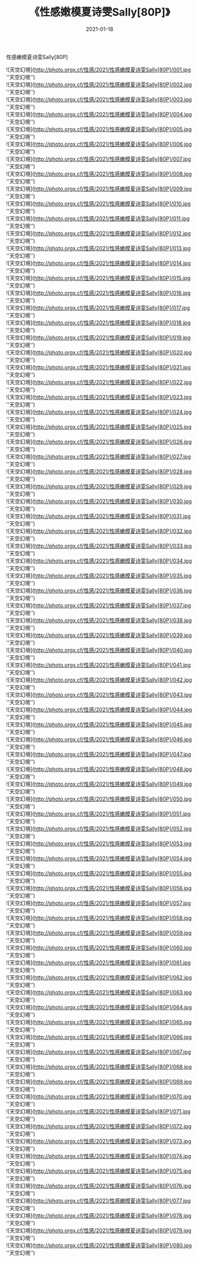 ﻿---
layout: post
title:  《性感嫩模夏诗雯Sally[80P]》
date:   2021-01-18
image: http://photo.orgx.cf/性感/2021/性感嫩模夏诗雯Sally[80P]/000.jpg
categories: [美女, 性感, 泳衣]
---

性感嫩模夏诗雯Sally[80P]



![天空幻境](http://photo.orgx.cf/性感/2021/性感嫩模夏诗雯Sally[80P]/001.jpg ''天空幻境'') <br>
![天空幻境](http://photo.orgx.cf/性感/2021/性感嫩模夏诗雯Sally[80P]/002.jpg ''天空幻境'') <br>
![天空幻境](http://photo.orgx.cf/性感/2021/性感嫩模夏诗雯Sally[80P]/003.jpg ''天空幻境'') <br>
![天空幻境](http://photo.orgx.cf/性感/2021/性感嫩模夏诗雯Sally[80P]/004.jpg ''天空幻境'') <br>
![天空幻境](http://photo.orgx.cf/性感/2021/性感嫩模夏诗雯Sally[80P]/005.jpg ''天空幻境'') <br>
![天空幻境](http://photo.orgx.cf/性感/2021/性感嫩模夏诗雯Sally[80P]/006.jpg ''天空幻境'') <br>
![天空幻境](http://photo.orgx.cf/性感/2021/性感嫩模夏诗雯Sally[80P]/007.jpg ''天空幻境'') <br>
![天空幻境](http://photo.orgx.cf/性感/2021/性感嫩模夏诗雯Sally[80P]/008.jpg ''天空幻境'') <br>
![天空幻境](http://photo.orgx.cf/性感/2021/性感嫩模夏诗雯Sally[80P]/009.jpg ''天空幻境'') <br>
![天空幻境](http://photo.orgx.cf/性感/2021/性感嫩模夏诗雯Sally[80P]/010.jpg ''天空幻境'') <br>
![天空幻境](http://photo.orgx.cf/性感/2021/性感嫩模夏诗雯Sally[80P]/011.jpg ''天空幻境'') <br>
![天空幻境](http://photo.orgx.cf/性感/2021/性感嫩模夏诗雯Sally[80P]/012.jpg ''天空幻境'') <br>
![天空幻境](http://photo.orgx.cf/性感/2021/性感嫩模夏诗雯Sally[80P]/013.jpg ''天空幻境'') <br>
![天空幻境](http://photo.orgx.cf/性感/2021/性感嫩模夏诗雯Sally[80P]/014.jpg ''天空幻境'') <br>
![天空幻境](http://photo.orgx.cf/性感/2021/性感嫩模夏诗雯Sally[80P]/015.jpg ''天空幻境'') <br>
![天空幻境](http://photo.orgx.cf/性感/2021/性感嫩模夏诗雯Sally[80P]/016.jpg ''天空幻境'') <br>
![天空幻境](http://photo.orgx.cf/性感/2021/性感嫩模夏诗雯Sally[80P]/017.jpg ''天空幻境'') <br>
![天空幻境](http://photo.orgx.cf/性感/2021/性感嫩模夏诗雯Sally[80P]/018.jpg ''天空幻境'') <br>
![天空幻境](http://photo.orgx.cf/性感/2021/性感嫩模夏诗雯Sally[80P]/019.jpg ''天空幻境'') <br>
![天空幻境](http://photo.orgx.cf/性感/2021/性感嫩模夏诗雯Sally[80P]/020.jpg ''天空幻境'') <br>
![天空幻境](http://photo.orgx.cf/性感/2021/性感嫩模夏诗雯Sally[80P]/021.jpg ''天空幻境'') <br>
![天空幻境](http://photo.orgx.cf/性感/2021/性感嫩模夏诗雯Sally[80P]/022.jpg ''天空幻境'') <br>
![天空幻境](http://photo.orgx.cf/性感/2021/性感嫩模夏诗雯Sally[80P]/023.jpg ''天空幻境'') <br>
![天空幻境](http://photo.orgx.cf/性感/2021/性感嫩模夏诗雯Sally[80P]/024.jpg ''天空幻境'') <br>
![天空幻境](http://photo.orgx.cf/性感/2021/性感嫩模夏诗雯Sally[80P]/025.jpg ''天空幻境'') <br>
![天空幻境](http://photo.orgx.cf/性感/2021/性感嫩模夏诗雯Sally[80P]/026.jpg ''天空幻境'') <br>
![天空幻境](http://photo.orgx.cf/性感/2021/性感嫩模夏诗雯Sally[80P]/027.jpg ''天空幻境'') <br>
![天空幻境](http://photo.orgx.cf/性感/2021/性感嫩模夏诗雯Sally[80P]/028.jpg ''天空幻境'') <br>
![天空幻境](http://photo.orgx.cf/性感/2021/性感嫩模夏诗雯Sally[80P]/029.jpg ''天空幻境'') <br>
![天空幻境](http://photo.orgx.cf/性感/2021/性感嫩模夏诗雯Sally[80P]/030.jpg ''天空幻境'') <br>
![天空幻境](http://photo.orgx.cf/性感/2021/性感嫩模夏诗雯Sally[80P]/031.jpg ''天空幻境'') <br>
![天空幻境](http://photo.orgx.cf/性感/2021/性感嫩模夏诗雯Sally[80P]/032.jpg ''天空幻境'') <br>
![天空幻境](http://photo.orgx.cf/性感/2021/性感嫩模夏诗雯Sally[80P]/033.jpg ''天空幻境'') <br>
![天空幻境](http://photo.orgx.cf/性感/2021/性感嫩模夏诗雯Sally[80P]/034.jpg ''天空幻境'') <br>
![天空幻境](http://photo.orgx.cf/性感/2021/性感嫩模夏诗雯Sally[80P]/035.jpg ''天空幻境'') <br>
![天空幻境](http://photo.orgx.cf/性感/2021/性感嫩模夏诗雯Sally[80P]/036.jpg ''天空幻境'') <br>
![天空幻境](http://photo.orgx.cf/性感/2021/性感嫩模夏诗雯Sally[80P]/037.jpg ''天空幻境'') <br>
![天空幻境](http://photo.orgx.cf/性感/2021/性感嫩模夏诗雯Sally[80P]/038.jpg ''天空幻境'') <br>
![天空幻境](http://photo.orgx.cf/性感/2021/性感嫩模夏诗雯Sally[80P]/039.jpg ''天空幻境'') <br>
![天空幻境](http://photo.orgx.cf/性感/2021/性感嫩模夏诗雯Sally[80P]/040.jpg ''天空幻境'') <br>
![天空幻境](http://photo.orgx.cf/性感/2021/性感嫩模夏诗雯Sally[80P]/041.jpg ''天空幻境'') <br>
![天空幻境](http://photo.orgx.cf/性感/2021/性感嫩模夏诗雯Sally[80P]/042.jpg ''天空幻境'') <br>
![天空幻境](http://photo.orgx.cf/性感/2021/性感嫩模夏诗雯Sally[80P]/043.jpg ''天空幻境'') <br>
![天空幻境](http://photo.orgx.cf/性感/2021/性感嫩模夏诗雯Sally[80P]/044.jpg ''天空幻境'') <br>
![天空幻境](http://photo.orgx.cf/性感/2021/性感嫩模夏诗雯Sally[80P]/045.jpg ''天空幻境'') <br>
![天空幻境](http://photo.orgx.cf/性感/2021/性感嫩模夏诗雯Sally[80P]/046.jpg ''天空幻境'') <br>
![天空幻境](http://photo.orgx.cf/性感/2021/性感嫩模夏诗雯Sally[80P]/047.jpg ''天空幻境'') <br>
![天空幻境](http://photo.orgx.cf/性感/2021/性感嫩模夏诗雯Sally[80P]/048.jpg ''天空幻境'') <br>
![天空幻境](http://photo.orgx.cf/性感/2021/性感嫩模夏诗雯Sally[80P]/049.jpg ''天空幻境'') <br>
![天空幻境](http://photo.orgx.cf/性感/2021/性感嫩模夏诗雯Sally[80P]/050.jpg ''天空幻境'') <br>
![天空幻境](http://photo.orgx.cf/性感/2021/性感嫩模夏诗雯Sally[80P]/051.jpg ''天空幻境'') <br>
![天空幻境](http://photo.orgx.cf/性感/2021/性感嫩模夏诗雯Sally[80P]/052.jpg ''天空幻境'') <br>
![天空幻境](http://photo.orgx.cf/性感/2021/性感嫩模夏诗雯Sally[80P]/053.jpg ''天空幻境'') <br>
![天空幻境](http://photo.orgx.cf/性感/2021/性感嫩模夏诗雯Sally[80P]/054.jpg ''天空幻境'') <br>
![天空幻境](http://photo.orgx.cf/性感/2021/性感嫩模夏诗雯Sally[80P]/055.jpg ''天空幻境'') <br>
![天空幻境](http://photo.orgx.cf/性感/2021/性感嫩模夏诗雯Sally[80P]/056.jpg ''天空幻境'') <br>
![天空幻境](http://photo.orgx.cf/性感/2021/性感嫩模夏诗雯Sally[80P]/057.jpg ''天空幻境'') <br>
![天空幻境](http://photo.orgx.cf/性感/2021/性感嫩模夏诗雯Sally[80P]/058.jpg ''天空幻境'') <br>
![天空幻境](http://photo.orgx.cf/性感/2021/性感嫩模夏诗雯Sally[80P]/059.jpg ''天空幻境'') <br>
![天空幻境](http://photo.orgx.cf/性感/2021/性感嫩模夏诗雯Sally[80P]/060.jpg ''天空幻境'') <br>
![天空幻境](http://photo.orgx.cf/性感/2021/性感嫩模夏诗雯Sally[80P]/061.jpg ''天空幻境'') <br>
![天空幻境](http://photo.orgx.cf/性感/2021/性感嫩模夏诗雯Sally[80P]/062.jpg ''天空幻境'') <br>
![天空幻境](http://photo.orgx.cf/性感/2021/性感嫩模夏诗雯Sally[80P]/063.jpg ''天空幻境'') <br>
![天空幻境](http://photo.orgx.cf/性感/2021/性感嫩模夏诗雯Sally[80P]/064.jpg ''天空幻境'') <br>
![天空幻境](http://photo.orgx.cf/性感/2021/性感嫩模夏诗雯Sally[80P]/065.jpg ''天空幻境'') <br>
![天空幻境](http://photo.orgx.cf/性感/2021/性感嫩模夏诗雯Sally[80P]/066.jpg ''天空幻境'') <br>
![天空幻境](http://photo.orgx.cf/性感/2021/性感嫩模夏诗雯Sally[80P]/067.jpg ''天空幻境'') <br>
![天空幻境](http://photo.orgx.cf/性感/2021/性感嫩模夏诗雯Sally[80P]/068.jpg ''天空幻境'') <br>
![天空幻境](http://photo.orgx.cf/性感/2021/性感嫩模夏诗雯Sally[80P]/069.jpg ''天空幻境'') <br>
![天空幻境](http://photo.orgx.cf/性感/2021/性感嫩模夏诗雯Sally[80P]/070.jpg ''天空幻境'') <br>
![天空幻境](http://photo.orgx.cf/性感/2021/性感嫩模夏诗雯Sally[80P]/071.jpg ''天空幻境'') <br>
![天空幻境](http://photo.orgx.cf/性感/2021/性感嫩模夏诗雯Sally[80P]/072.jpg ''天空幻境'') <br>
![天空幻境](http://photo.orgx.cf/性感/2021/性感嫩模夏诗雯Sally[80P]/073.jpg ''天空幻境'') <br>
![天空幻境](http://photo.orgx.cf/性感/2021/性感嫩模夏诗雯Sally[80P]/074.jpg ''天空幻境'') <br>
![天空幻境](http://photo.orgx.cf/性感/2021/性感嫩模夏诗雯Sally[80P]/075.jpg ''天空幻境'') <br>
![天空幻境](http://photo.orgx.cf/性感/2021/性感嫩模夏诗雯Sally[80P]/076.jpg ''天空幻境'') <br>
![天空幻境](http://photo.orgx.cf/性感/2021/性感嫩模夏诗雯Sally[80P]/077.jpg ''天空幻境'') <br>
![天空幻境](http://photo.orgx.cf/性感/2021/性感嫩模夏诗雯Sally[80P]/078.jpg ''天空幻境'') <br>
![天空幻境](http://photo.orgx.cf/性感/2021/性感嫩模夏诗雯Sally[80P]/079.jpg ''天空幻境'') <br>
![天空幻境](http://photo.orgx.cf/性感/2021/性感嫩模夏诗雯Sally[80P]/080.jpg ''天空幻境'') <br>
